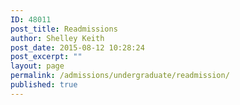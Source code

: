```yaml
---
ID: 48011
post_title: Readmissions
author: Shelley Keith
post_date: 2015-08-12 10:28:24
post_excerpt: ""
layout: page
permalink: /admissions/undergraduate/readmission/
published: true
---
```

